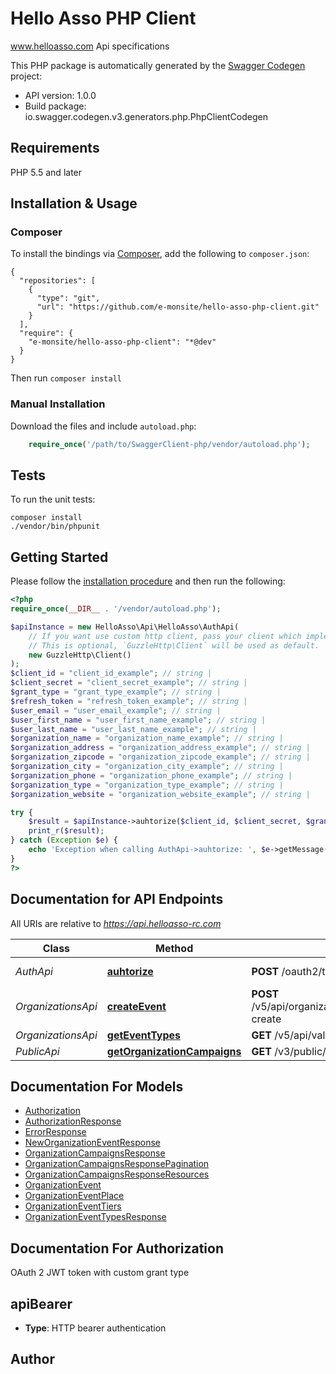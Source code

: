 # Hello Asso PHP Client
www.helloasso.com Api specifications

This PHP package is automatically generated by the [Swagger Codegen](https://github.com/swagger-api/swagger-codegen) project:

- API version: 1.0.0
- Build package: io.swagger.codegen.v3.generators.php.PhpClientCodegen

## Requirements

PHP 5.5 and later

## Installation & Usage
### Composer

To install the bindings via [Composer](http://getcomposer.org/), add the following to `composer.json`:

```
{
  "repositories": [
    {
      "type": "git",
      "url": "https://github.com/e-monsite/hello-asso-php-client.git"
    }
  ],
  "require": {
    "e-monsite/hello-asso-php-client": "*@dev"
  }
}
```

Then run `composer install`

### Manual Installation

Download the files and include `autoload.php`:

```php
    require_once('/path/to/SwaggerClient-php/vendor/autoload.php');
```

## Tests

To run the unit tests:

```
composer install
./vendor/bin/phpunit
```

## Getting Started

Please follow the [installation procedure](#installation--usage) and then run the following:

```php
<?php
require_once(__DIR__ . '/vendor/autoload.php');

$apiInstance = new HelloAsso\Api\HelloAsso\AuthApi(
    // If you want use custom http client, pass your client which implements `GuzzleHttp\ClientInterface`.
    // This is optional, `GuzzleHttp\Client` will be used as default.
    new GuzzleHttp\Client()
);
$client_id = "client_id_example"; // string | 
$client_secret = "client_secret_example"; // string | 
$grant_type = "grant_type_example"; // string | 
$refresh_token = "refresh_token_example"; // string | 
$user_email = "user_email_example"; // string | 
$user_first_name = "user_first_name_example"; // string | 
$user_last_name = "user_last_name_example"; // string | 
$organization_name = "organization_name_example"; // string | 
$organization_address = "organization_address_example"; // string | 
$organization_zipcode = "organization_zipcode_example"; // string | 
$organization_city = "organization_city_example"; // string | 
$organization_phone = "organization_phone_example"; // string | 
$organization_type = "organization_type_example"; // string | 
$organization_website = "organization_website_example"; // string | 

try {
    $result = $apiInstance->auhtorize($client_id, $client_secret, $grant_type, $refresh_token, $user_email, $user_first_name, $user_last_name, $organization_name, $organization_address, $organization_zipcode, $organization_city, $organization_phone, $organization_type, $organization_website);
    print_r($result);
} catch (Exception $e) {
    echo 'Exception when calling AuthApi->auhtorize: ', $e->getMessage(), PHP_EOL;
}
?>
```

## Documentation for API Endpoints

All URIs are relative to *https://api.helloasso-rc.com*

Class | Method | HTTP request | Description
------------ | ------------- | ------------- | -------------
*AuthApi* | [**auhtorize**](docs/Api/AuthApi.md#auhtorize) | **POST** /oauth2/token | Authorization request
*OrganizationsApi* | [**createEvent**](docs/Api/OrganizationsApi.md#createevent) | **POST** /v5/api/organizations/{organization_slug}/forms/events/action/quick-create | 
*OrganizationsApi* | [**getEventTypes**](docs/Api/OrganizationsApi.md#geteventtypes) | **GET** /v5/api/values/form/event/types | 
*PublicApi* | [**getOrganizationCampaigns**](docs/Api/PublicApi.md#getorganizationcampaigns) | **GET** /v3/public/organizations/{organization_slug}/campaigns.json | 

## Documentation For Models

 - [Authorization](docs/Model/Authorization.md)
 - [AuthorizationResponse](docs/Model/AuthorizationResponse.md)
 - [ErrorResponse](docs/Model/ErrorResponse.md)
 - [NewOrganizationEventResponse](docs/Model/NewOrganizationEventResponse.md)
 - [OrganizationCampaignsResponse](docs/Model/OrganizationCampaignsResponse.md)
 - [OrganizationCampaignsResponsePagination](docs/Model/OrganizationCampaignsResponsePagination.md)
 - [OrganizationCampaignsResponseResources](docs/Model/OrganizationCampaignsResponseResources.md)
 - [OrganizationEvent](docs/Model/OrganizationEvent.md)
 - [OrganizationEventPlace](docs/Model/OrganizationEventPlace.md)
 - [OrganizationEventTiers](docs/Model/OrganizationEventTiers.md)
 - [OrganizationEventTypesResponse](docs/Model/OrganizationEventTypesResponse.md)

## Documentation For Authorization

OAuth 2 JWT token with custom grant type


## apiBearer

- **Type**: HTTP bearer authentication


## Author



